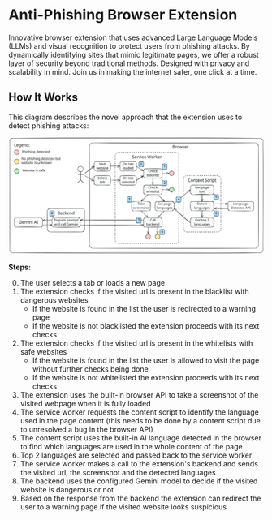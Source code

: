 # Anti-Phishing Browser Extension

Innovative browser extension that uses advanced Large Language Models (LLMs) and visual recognition to protect users from phishing attacks. By dynamically identifying sites that mimic legitimate pages, we offer a robust layer of security beyond traditional methods. Designed with privacy and scalability in mind. Join us in making the internet safer, one click at a time.

## How It Works

This diagram describes the novel approach that the extension uses to detect phishing attacks:

![Anti-Phishing browser extension architecture diagram](./docs/anti-phishing.svg)

**Steps:**

<ol start="0">
  <li>The user selects a tab or loads a new page</li>
  <li>
    The extension checks if the visited url is present in the blacklist with dangerous websites
    <ul>
        <li>If the website is found in the list the user is redirected to a warning page</li>
        <li>If the website is not blacklisted the extension proceeds with its next checks</li>
    </ul>    
  </li>
  <li>
    The extension checks if the visited url is present in the whitelists with safe websites
    <ul>
        <li>If the website is found in the list the user is allowed to visit the page without further checks being done</li>
        <li>If the website is not whitelisted the extension proceeds with its next checks</li>
    </ul>   
  </li>
  <li>The extension uses the built-in browser API to take a screenshot of the visited webpage when it is fully loaded</li>
  <li>The service worker requests the content script to identify the language used in the page content (this needs to be done by a content script due to unresolved a bug in the browser API)</li>
  <li>The content script uses the built-in AI language detected in the browser to find which languages are used in the whole content of the page</li>
  <li>Top 2 languages are selected and passed back to the service worker</li>
  <li>The service worker makes a call to the extension's backend and sends the visited url, the screenshot and the detected languages</li>
  <li>The backend uses the configured Gemini model to decide if the visited website is dangerous or not</li>
  <li>Based on the response from the backend the extension can redirect the user to a warning page if the visited website looks suspicious</li>
</ol>
